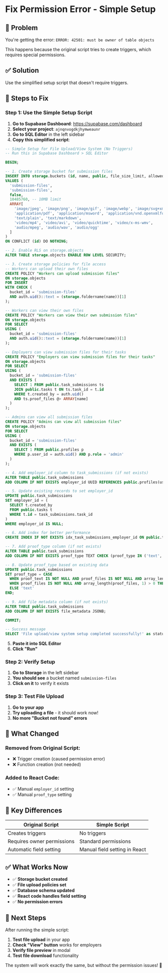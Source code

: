 # Fix Permission Error - Simple Setup

## 🚨 Problem
You're getting the error: `ERROR: 42501: must be owner of table objects`

This happens because the original script tries to create triggers, which requires special permissions.

## ✅ Solution
Use the simplified setup script that doesn't require triggers.

## 🚀 Steps to Fix

### Step 1: Use the Simple Setup Script
1. **Go to Supabase Dashboard**: https://supabase.com/dashboard
2. **Select your project**: `ajnqnvogdkjhymweaunr`
3. **Go to SQL Editor** in the left sidebar
4. **Copy this simplified script**:

```sql
-- Simple Setup for File Upload/View System (No Triggers)
-- Run this in Supabase Dashboard > SQL Editor

BEGIN;

-- 1. Create storage bucket for submission files
INSERT INTO storage.buckets (id, name, public, file_size_limit, allowed_mime_types) 
VALUES (
  'submission-files', 
  'submission-files', 
  false, 
  10485760, -- 10MB limit
  ARRAY[
    'image/jpeg', 'image/png', 'image/gif', 'image/webp', 'image/svg+xml',
    'application/pdf', 'application/msword', 'application/vnd.openxmlformats-officedocument.wordprocessingml.document',
    'text/plain', 'text/markdown',
    'video/mp4', 'video/avi', 'video/quicktime', 'video/x-ms-wmv',
    'audio/mpeg', 'audio/wav', 'audio/ogg'
  ]
)
ON CONFLICT (id) DO NOTHING;

-- 2. Enable RLS on storage.objects
ALTER TABLE storage.objects ENABLE ROW LEVEL SECURITY;

-- 3. Create storage policies for file access
-- Workers can upload their own files
CREATE POLICY "Workers can upload submission files" 
ON storage.objects 
FOR INSERT 
WITH CHECK (
  bucket_id = 'submission-files' 
  AND auth.uid()::text = (storage.foldername(name))[1]
);

-- Workers can view their own files
CREATE POLICY "Workers can view their own submission files" 
ON storage.objects 
FOR SELECT 
USING (
  bucket_id = 'submission-files' 
  AND auth.uid()::text = (storage.foldername(name))[1]
);

-- Employers can view submission files for their tasks
CREATE POLICY "Employers can view submission files for their tasks" 
ON storage.objects 
FOR SELECT 
USING (
  bucket_id = 'submission-files' 
  AND EXISTS (
    SELECT 1 FROM public.task_submissions ts
    JOIN public.tasks t ON ts.task_id = t.id
    WHERE t.created_by = auth.uid() 
    AND ts.proof_files @> ARRAY[name]
  )
);

-- Admins can view all submission files
CREATE POLICY "Admins can view all submission files" 
ON storage.objects 
FOR SELECT 
USING (
  bucket_id = 'submission-files' 
  AND EXISTS (
    SELECT 1 FROM public.profiles p 
    WHERE p.user_id = auth.uid() AND p.role = 'admin'
  )
);

-- 4. Add employer_id column to task_submissions (if not exists)
ALTER TABLE public.task_submissions 
ADD COLUMN IF NOT EXISTS employer_id UUID REFERENCES public.profiles(user_id) ON DELETE CASCADE;

-- 5. Update existing records to set employer_id
UPDATE public.task_submissions 
SET employer_id = (
  SELECT t.created_by 
  FROM public.tasks t 
  WHERE t.id = task_submissions.task_id
)
WHERE employer_id IS NULL;

-- 6. Add index for better performance
CREATE INDEX IF NOT EXISTS idx_task_submissions_employer_id ON public.task_submissions(employer_id);

-- 7. Add proof_type column (if not exists)
ALTER TABLE public.task_submissions 
ADD COLUMN IF NOT EXISTS proof_type TEXT CHECK (proof_type IN ('text', 'file', 'both')) DEFAULT 'text';

-- 8. Update proof_type based on existing data
UPDATE public.task_submissions 
SET proof_type = CASE 
  WHEN proof_text IS NOT NULL AND proof_files IS NOT NULL AND array_length(proof_files, 1) > 0 THEN 'both'
  WHEN proof_files IS NOT NULL AND array_length(proof_files, 1) > 0 THEN 'file'
  ELSE 'text'
END;

-- 9. Add file metadata column (if not exists)
ALTER TABLE public.task_submissions 
ADD COLUMN IF NOT EXISTS file_metadata JSONB;

COMMIT;

-- Success message
SELECT 'File upload/view system setup completed successfully!' as status;
```

5. **Paste it into SQL Editor**
6. **Click "Run"**

### Step 2: Verify Setup
1. **Go to Storage** in the left sidebar
2. **You should see** a bucket named `submission-files`
3. **Click on it** to verify it exists

### Step 3: Test File Upload
1. **Go to your app**
2. **Try uploading a file** - it should work now!
3. **No more "Bucket not found" errors**

## 🔧 What Changed

### Removed from Original Script:
- ❌ Trigger creation (caused permission error)
- ❌ Function creation (not needed)

### Added to React Code:
- ✅ Manual `employer_id` setting
- ✅ Manual `proof_type` setting

## 🎯 Key Differences

| Original Script | Simple Script |
|----------------|---------------|
| Creates triggers | No triggers |
| Requires owner permissions | Standard permissions |
| Automatic field setting | Manual field setting in React |

## ✅ What Works Now

- ✅ **Storage bucket created**
- ✅ **File upload policies set**
- ✅ **Database schema updated**
- ✅ **React code handles field setting**
- ✅ **No permission errors**

## 🚀 Next Steps

After running the simple script:

1. **Test file upload** in your app
2. **Check "View" button** works for employers
3. **Verify file preview** in modal
4. **Test file download** functionality

The system will work exactly the same, but without the permission issues! 🎉
